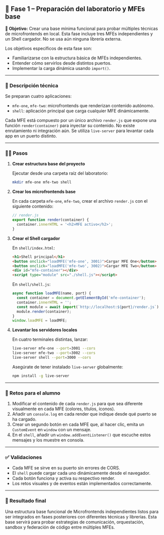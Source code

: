 ## 🧱 Fase 1 – Preparación del laboratorio y MFEs base

**🌟 Objetivo:**
Crear una base mínima funcional para probar múltiples técnicas de microfrontends en local. Esta fase incluye tres MFEs independientes y un Shell cargador. No se usa aún ninguna librería externa.

Los objetivos específicos de esta fase son:

* Familiarizarse con la estructura básica de MFEs independientes.
* Entender cómo servirlos desde distintos puertos.
* Implementar la carga dinámica usando `import()`.

---

### 📜 Descripción técnica

Se preparan cuatro aplicaciones:

* `mfe-one`, `mfe-two`: microfrontends que renderizan contenido autónomo.
* `shell`: aplicación principal que carga cualquier MFE dinámicamente.

Cada MFE está compuesto por un único archivo `render.js` que expone una función `render(container)` para inyectar su contenido. No existe enrutamiento ni integración aún. Se utiliza `live-server` para levantar cada app en un puerto distinto.

---

### 🧍‍♂️ Pasos

1. **Crear estructura base del proyecto**

   Ejecutar desde una carpeta raíz del laboratorio:

   ```bash
   mkdir mfe-one mfe-two shell
   ```

2. **Crear los microfrontends base**

   En cada carpeta `mfe-one`, `mfe-two`, crear el archivo `render.js` con el siguiente contenido:

   ```js
   // render.js
   export function render(container) {
     container.innerHTML = '<h2>MFE activo</h2>';
   }
   ```

3. **Crear el Shell cargador**

   En `shell/index.html`:

   ```html
   <h1>Shell principal</h1>
   <button onclick="loadMFE('mfe-one', 3001)">Cargar MFE One</button>
   <button onclick="loadMFE('mfe-two', 3002)">Cargar MFE Two</button>
   <div id="mfe-container"></div>
   <script type="module" src="./shell.js"></script>
   ```

   En `shell/shell.js`:

   ```js
   async function loadMFE(name, port) {
     const container = document.getElementById('mfe-container');
     container.innerHTML = '';
     const module = await import(`http://localhost:${port}/render.js`);
     module.render(container);
   }
   window.loadMFE = loadMFE;
   ```

4. **Levantar los servidores locales**

   En cuatro terminales distintas, lanzar:

   ```bash
   live-server mfe-one --port=3001 --cors
   live-server mfe-two --port=3002 --cors
   live-server shell --port=3000 --cors
   ```

   Asegúrate de tener instalado `live-server` globalmente:

   ```bash
   npm install -g live-server
   ```

---

### 🔧 Retos para el alumno

1. Modificar el contenido de cada `render.js` para que sea diferente visualmente en cada MFE (colores, títulos, íconos).
2. Añadir un `console.log` en cada render que indique desde qué puerto se ha cargado.
3. Crear un segundo botón en cada MFE que, al hacer clic, emita un `CustomEvent` en `window` con un mensaje.
4. En el `shell`, añadir un `window.addEventListener()` que escuche estos mensajes y los muestre en consola.

---

### ✅ Validaciones

* Cada MFE se sirve en su puerto sin errores de CORS.
* El `shell` puede cargar cada uno dinámicamente desde el navegador.
* Cada botón funciona y activa su respectivo render.
* Los retos visuales y de eventos están implementados correctamente.

---

### 📌 Resultado final

Una estructura base funcional de Microfrontends independientes listos para ser integrados en fases posteriores con diferentes técnicas y librerías. Esta base servirá para probar estrategias de comunicación, orquestación, sandbox y federación de código entre múltiples MFEs.
